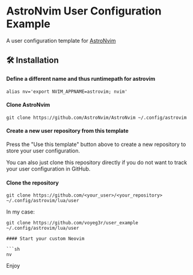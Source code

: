 # AstroNvim User Configuration Example

A user configuration template for [AstroNvim](https://github.com/AstroNvim/AstroNvim)

## 🛠️ Installation

#### Define a different name and thus runtimepath for astrovim

```
alias nv='export NVIM_APPNAME=astrovim; nvim'
```

#### Clone AstroNvim

```shell
git clone https://github.com/AstroNvim/AstroNvim ~/.config/astrovim
```

#### Create a new user repository from this template

Press the "Use this template" button above to create a new repository to store your user configuration.

You can also just clone this repository directly if you do not want to track your user configuration in GitHub.

#### Clone the repository

```shell
git clone https://github.com/<your_user>/<your_repository> ~/.config/astrovim/lua/user
```

In my case:
```
git clone https://github.com/voyeg3r/user_example ~/.config/astrovim/lua/user

#### Start your custom Neovim 

```sh
nv
```
Enjoy
